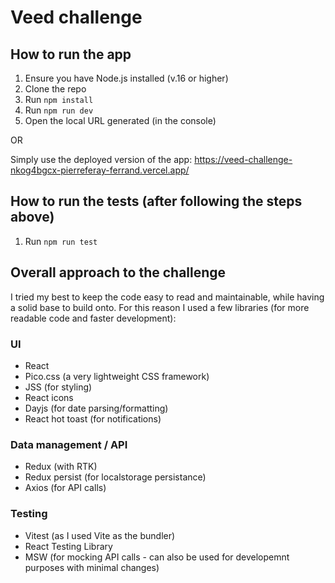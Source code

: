 # Veed challenge

## How to run the app

1. Ensure you have Node.js installed (v.16 or higher)
2. Clone the repo
3. Run `npm install`
4. Run `npm run dev`
5. Open the local URL generated (in the console)

OR

Simply use the deployed version of the app: https://veed-challenge-nkog4bgcx-pierreferay-ferrand.vercel.app/

## How to run the tests (after following the steps above)

1. Run `npm run test`

## Overall approach to the challenge

I tried my best to keep the code easy to read and maintainable, while having a solid base to build onto.
For this reason I used a few libraries (for more readable code and faster development):

### UI

- React
- Pico.css (a very lightweight CSS framework)
- JSS (for styling)
- React icons
- Dayjs (for date parsing/formatting)
- React hot toast (for notifications)

### Data management / API

- Redux (with RTK)
- Redux persist (for localstorage persistance)
- Axios (for API calls)

### Testing

- Vitest (as I used Vite as the bundler)
- React Testing Library
- MSW (for mocking API calls - can also be used for developemnt purposes with minimal changes)
